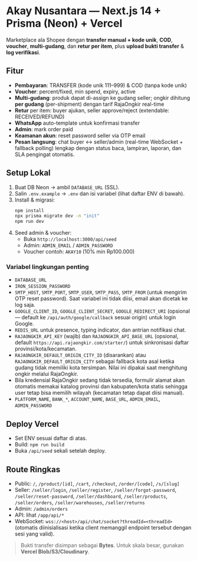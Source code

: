 # Akay Nusantara — Next.js 14 + Prisma (Neon) + Vercel

Marketplace ala Shopee dengan **transfer manual + kode unik**, **COD**, **voucher**, **multi-gudang**, dan **retur per item**, plus **upload bukti transfer** & **log verifikasi**.

## Fitur
- **Pembayaran**: TRANSFER (kode unik 111–999) & COD (tanpa kode unik)
- **Voucher**: percent/fixed, min spend, expiry, active
- **Multi-gudang**: produk dapat di-assign ke gudang seller; ongkir dihitung **per gudang** (per-shipment) dengan tarif RajaOngkir real-time
- **Retur** per item: buyer ajukan, seller approve/reject (extendable: RECEIVED/REFUND)
- **WhatsApp** auto-template untuk konfirmasi transfer
- **Admin**: mark order paid
- **Keamanan akun**: reset password seller via OTP email
- **Pesan langsung**: chat buyer ↔ seller/admin (real-time WebSocket + fallback polling) lengkap dengan status baca, lampiran, laporan, dan SLA pengingat otomatis.

## Setup Lokal
1. Buat DB Neon → ambil `DATABASE_URL` (SSL).
2. Salin `.env.example` → `.env` dan isi variabel (lihat daftar ENV di bawah).
3. Install & migrasi:
   ```bash
   npm install
   npx prisma migrate dev -n "init"
   npm run dev
   ```
4. Seed admin & voucher:
   - Buka `http://localhost:3000/api/seed`
   - Admin: `ADMIN_EMAIL` / `ADMIN_PASSWORD`
   - Voucher contoh: `AKAY10` (10% min Rp100.000)

### Variabel lingkungan penting
- `DATABASE_URL`
- `IRON_SESSION_PASSWORD`
- `SMTP_HOST`, `SMTP_PORT`, `SMTP_USER`, `SMTP_PASS`, `SMTP_FROM` (untuk mengirim OTP reset password). Saat variabel ini tidak diisi, email akan dicetak ke log saja.
- `GOOGLE_CLIENT_ID`, `GOOGLE_CLIENT_SECRET`, `GOOGLE_REDIRECT_URI` (opsional — default ke `/api/auth/google/callback` sesuai origin) untuk login Google.
- `REDIS_URL` untuk presence, typing indicator, dan antrian notifikasi chat.
- `RAJAONGKIR_API_KEY` (wajib) dan `RAJAONGKIR_API_BASE_URL` (opsional, default `https://api.rajaongkir.com/starter/`) untuk sinkronisasi daftar provinsi/kota/kecamatan.
- `RAJAONGKIR_DEFAULT_ORIGIN_CITY_ID` (disarankan) atau `RAJAONGKIR_DEFAULT_ORIGIN_CITY` sebagai fallback kota asal ketika gudang tidak memiliki kota tersimpan. Nilai ini dipakai saat menghitung ongkir melalui RajaOngkir.
- Bila kredensial RajaOngkir sedang tidak tersedia, formulir alamat akan otomatis memakai katalog provinsi dan kabupaten/kota statis sehingga user tetap bisa memilih wilayah (kecamatan tetap dapat diisi manual).
- `PLATFORM_NAME`, `BANK_*`, `ACCOUNT_NAME`, `BASE_URL`, `ADMIN_EMAIL`, `ADMIN_PASSWORD`

## Deploy Vercel
- Set ENV sesuai daftar di atas.
- Build: `npm run build`
- Buka `/api/seed` sekali setelah deploy.

## Route Ringkas
- Public: `/`, `/product/[id]`, `/cart`, `/checkout`, `/order/[code]`, `/s/[slug]`
- Seller: `/seller/login`, `/seller/register`, `/seller/forgot-password`, `/seller/reset-password`, `/seller/dashboard`, `/seller/products`, `/seller/orders`, `/seller/warehouses`, `/seller/returns`
- Admin: `/admin/orders`
- API: lihat `/app/api/*`
- WebSocket: `wss://<host>/api/chat/socket?threadId=<threadId>` (otomatis diinisialisasi ketika client memanggil endpoint tersebut dengan sesi yang valid).

> Bukti transfer disimpan sebagai **Bytes**. Untuk skala besar, gunakan **Vercel Blob/S3/Cloudinary**.
